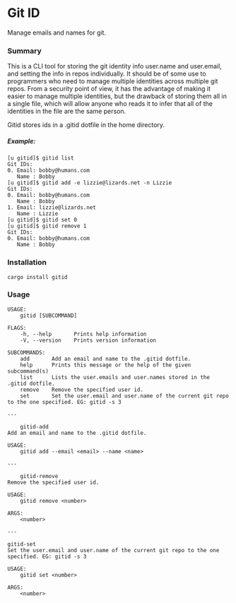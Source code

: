 # Git ID

Manage emails and names for git.

### Summary

This is a CLI tool for storing the git identity info user.name and user.email, and setting the info in repos individually.
It should be of some use to programmers who need to manage multiple identities across multiple git repos.
From a security point of view, it has the advantage of making it easier to manage multiple identities,
 but the drawback of storing them all in a single file, which will allow anyone who reads it to 
 infer that all of the identities in the file are the same person.

Gitid stores ids in a .gitid dotfile in the home directory.

##### Example:
```
[u gitid]$ gitid list
Git IDs:
0. Email: bobby@humans.com
   Name : Bobby
[u gitid]$ gitid add -e lizzie@lizards.net -n Lizzie
Git IDs:
0. Email: bobby@humans.com
   Name : Bobby
1. Email: lizzie@lizards.net
   Name : Lizzie
[u gitid]$ gitid set 0 
[u gitid]$ gitid remove 1
Git IDs:
0. Email: bobby@humans.com
   Name : Bobby
```

### Installation

```
cargo install gitid
```

### Usage
```
USAGE:
    gitid [SUBCOMMAND]

FLAGS:
    -h, --help       Prints help information
    -V, --version    Prints version information

SUBCOMMANDS:
    add       Add an email and name to the .gitid dotfile.
    help      Prints this message or the help of the given subcommand(s)
    list      Lists the user.emails and user.names stored in the .gitid dotfile.
    remove    Remove the specified user id.
    set       Set the user.email and user.name of the current git repo to the one specified. EG: gitid -s 3

---

	gitid-add 
Add an email and name to the .gitid dotfile.

USAGE:
    gitid add --email <email> --name <name>

---

	gitid-remove
Remove the specified user id.

USAGE:
    gitid remove <number>

ARGS:
    <number>

---

gitid-set
Set the user.email and user.name of the current git repo to the one specified. EG: gitid -s 3

USAGE:
    gitid set <number>

ARGS:
    <number>
```

